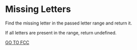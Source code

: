 <h1>Missing Letters</h1>

Find the missing letter in the passed letter range and return it.

If all letters are present in the range, return undefined.

<a href="https://www.freecodecamp.org/learn/javascript-algorithms-and-data-structures/intermediate-algorithm-scripting/missing-letters">GO TO FCC</a>
